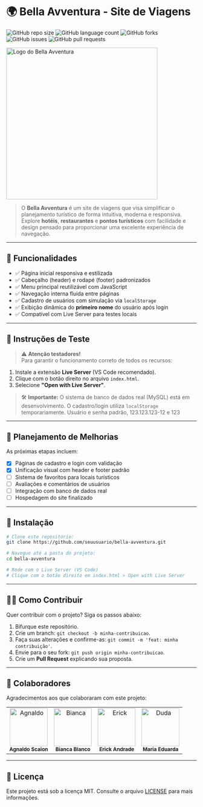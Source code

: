 # 🌍 Bella Avventura - Site de Viagens

![GitHub repo size](https://img.shields.io/github/repo-size/AgnaldoScaion/bellaavventura?style=for-the-badge)
![GitHub language count](https://img.shields.io/github/languages/count/AgnaldoScaion/bellaavventura?style=for-the-badge)
![GitHub forks](https://img.shields.io/github/forks/AgnaldoScaion/bellaavventura?style=for-the-badge)
![GitHub issues](https://img.shields.io/github/issues/AgnaldoScaion/bellaavventura?style=for-the-badge)
![GitHub pull requests](https://img.shields.io/github/issues-pr/AgnaldoScaion/bellaavventura?style=for-the-badge)

<img href="https://i.ibb.co/Z6yNTM91/image.png" alt="Logo do Bella Avventura" width="400"/>

> O **Bella Avventura** é um site de viagens que visa simplificar o planejamento turístico de forma intuitiva, moderna e responsiva. Explore **hotéis**, **restaurantes** e **pontos turísticos** com facilidade e design pensado para proporcionar uma excelente experiência de navegação.

---

## 🚀 Funcionalidades

- ✅ Página inicial responsiva e estilizada
- ✅ Cabeçalho (header) e rodapé (footer) padronizados
- ✅ Menu principal reutilizável com JavaScript
- ✅ Navegação interna fluida entre páginas
- ✅ Cadastro de usuários com simulação via `localStorage`
- ✅ Exibição dinâmica do **primeiro nome** do usuário após login
- ✅ Compatível com Live Server para testes locais

---

## 🧪 Instruções de Teste

> ⚠️ **Atenção testadores!**  
Para garantir o funcionamento correto de todos os recursos:

1. Instale a extensão **Live Server** (VS Code recomendado).
2. Clique com o botão direito no arquivo `index.html`.
3. Selecione **"Open with Live Server"**.

> 🛠️ **Importante:** O sistema de banco de dados real (MySQL) está em desenvolvimento. O cadastro/login utiliza `localStorage` temporariamente. Usuário e senha padrão, 123.123.123-12 e 123
---

## 📌 Planejamento de Melhorias

As próximas etapas incluem:

- [x] Páginas de cadastro e login com validação
- [x] Unificação visual com header e footer padrão
- [ ] Sistema de favoritos para locais turísticos
- [ ] Avaliações e comentários de usuários
- [ ] Integração com banco de dados real
- [ ] Hospedagem do site finalizado

---

## 📂 Instalação

```bash
# Clone este repositório:
git clone https://github.com/seuusuario/bella-avventura.git

# Navegue até a pasta do projeto:
cd bella-avventura

# Rode com o Live Server (VS Code)
# Clique com o botão direito em index.html > Open with Live Server
```

---

## 🧑‍💻 Como Contribuir

Quer contribuir com o projeto? Siga os passos abaixo:

1. Bifurque este repositório.
2. Crie um branch: `git checkout -b minha-contribuicao`.
3. Faça suas alterações e confirme-as: `git commit -m 'feat: minha contribuição'`.
4. Envie para o seu fork: `git push origin minha-contribuicao`.
5. Crie um **Pull Request** explicando sua proposta.
---

## 🤝 Colaboradores

Agradecimentos aos que colaboraram com este projeto:

<table>
  <tr>
    <td align="center">
      <img src="https://avatars.githubusercontent.com/u/184535711?v=4" width="100px;" alt="Agnaldo"/><br>
      <sub><b>Agnaldo Scaion</b></sub>
    </td>
    <td align="center">
      <img src="https://avatars.githubusercontent.com/u/173831145?v=4" width="100px;" alt="Bianca"/><br>
      <sub><b>Bianca Blanco</b></sub>
    </td>
    <td align="center">
      <img src="https://avatars.githubusercontent.com/u/184536272?v=4" width="100px;" alt="Erick"/><br>
      <sub><b>Erick Andrade</b></sub>
    </td>
    <td align="center">
      <img src="https://avatars.githubusercontent.com/u/173831469?v=4" width="100px;" alt="Duda"/><br>
      <sub><b>Maria Eduarda</b></sub>
    </td>
  </tr>
</table>

---



## 📝 Licença

Este projeto está sob a licença MIT. Consulte o arquivo [LICENSE](LICENSE) para mais informações.
